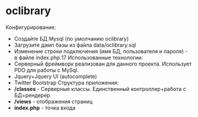 oclibrary
=========

Конфигурирование:
* Создайте БД Mysql (по умолчанию oclibrary)
* Загрузите дамп базы из файла data/oclibrary.sql
* Изменение строки подключения (имя БД, пользователя и пароля) - в файле index.php:17
Использованные технологии:
* Серверный фреймворк реализован для данного проекта. Использует PDO для работы с MySql.
* Jquery+Jquery UI (autocomplete)
* Twitter Bootstrap
Структура приложения:
* **/classes** - Серверные классы. Единственный контроллер+работа с БД+рендерер
* **/views** - отображения страниц
* **index.php** - точка входа
